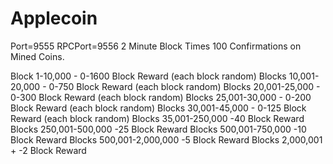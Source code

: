 Applecoin
==============

Port=9555
RPCPort=9556
2 Minute Block Times
100 Confirmations on Mined Coins.

Block 1-10,000         		- 0-1600 Block Reward (each block random)
Blocks 10,001-20,000    	- 0-750 Block Reward (each block random)
Blocks 20,001-25,000    	- 0-300 Block Reward (each block random)
Blocks 25,001-30,000    	- 0-200 Block Reward (each block random)
Blocks 30,001-45,000        - 0-125 Block Reward (each block random)
Blocks 35,001-250,000       -40 Block Reward 
Blocks 250,001-500,000      -25 Block Reward 
Blocks 500,001-750,000      -10 Block Reward 
Blocks 500,001-2,000,000    -5 Block Reward 
Blocks 2,000,001 +          -2 Block Reward 



